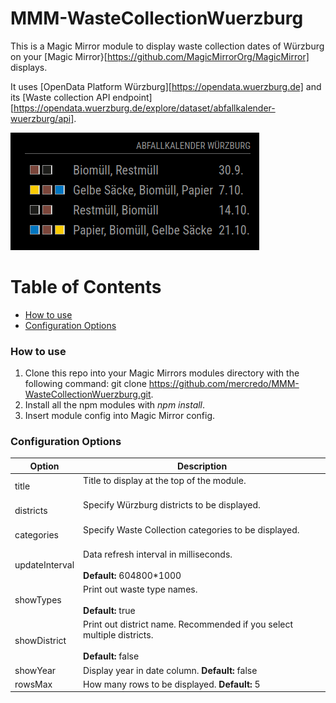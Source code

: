 # MMM-WasteCollectionWuerzburg

This is a Magic Mirror module to display waste collection dates of Würzburg on your [Magic Mirror}[https://github.com/MagicMirrorOrg/MagicMirror] displays.

It uses [OpenData Platform Würzburg][https://opendata.wuerzburg.de] and its [Waste collection API endpoint][https://opendata.wuerzburg.de/explore/dataset/abfallkalender-wuerzburg/api].

![Screenshot](mmm-wastecollectionwuerzburg.png)

# Table of Contents
* [How to use](#how-to-use)
* [Configuration Options](#configuration-options)

### How to use
1. Clone this repo into your Magic Mirrors modules directory with the following command: git clone https://github.com/mercredo/MMM-WasteCollectionWuerzburg.git.
2. Install all the npm modules with *npm install*.
3. Insert module config into Magic Mirror config.

### Configuration Options
| Option | Description |
|---|---|
| title | Title to display at the top of the module. <br><br> |
| districts | Specify Würzburg districts to be displayed. <br><br> |
| categories | Specify Waste Collection categories to be displayed. <br><br> |
| updateInterval | Data refresh interval in milliseconds. <br><br> **Default:** 604800*1000 |
| showTypes | Print out waste type names. <br><br> **Default:** true |
| showDistrict | Print out district name. Recommended if you select multiple districts. <br><br> **Default:** false |
| showYear | Display year in date column. **Default:** false |
| rowsMax | How many rows to be displayed. **Default:** 5